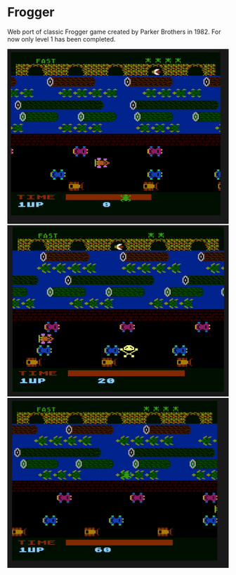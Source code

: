 # Frogger
Web port of classic Frogger game created by Parker Brothers in 1982. For now only level 1 has been completed.

![doc1.png](resources%2Freadme%2Fdoc1.png)
![doc2.png](resources%2Freadme%2Fdoc2.png)
![doc3.png](resources%2Freadme%2Fdoc3.png)